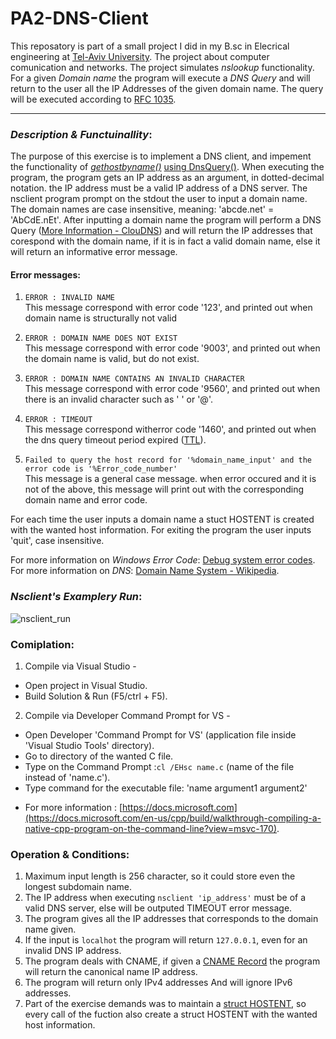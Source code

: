 # PA2-DNS-Client
This reposatory is part of a small project I did in my B.sc in Elecrical engineering at [Tel-Aviv University](https://www.tau.ac.il). The project about computer comunication and networks. The project simulates *nslookup* functionality. For a given *Domain name* the program will execute a *DNS Query* and will return to the user all the IP Addresses of the given domain name. The query will be executed according to [RFC 1035](https://www.ietf.org/rfc/rfc1035.txt).

---------------------------------------------------------------------------------------

### *Description & Functuinallity*:

The purpose of this exercise is to implement a DNS client, and impement the functionality of [*gethostbyname()*](https://docs.microsoft.com/en-us/windows/win32/api/winsock/nf-winsock-gethostbyname) [using DnsQuery()](https://docs.microsoft.com/en-us/windows/win32/api/windns/nf-windns-dnsquery_a).
When executing the program, the program gets an IP address as an argument, in dotted-decimal notation. the IP address must be a valid IP address of a DNS server.
The nsclient program prompt on the stdout the user to input a domain name. 
The domain names are case insensitive, meaning: 'abcde.net' = 'AbCdE.nEt'.
After inputting a domain name the program will perform a DNS Query ([More Information - ClouDNS](https://www.cloudns.net/wiki/article/254/)) and will return the IP addresses that corespond with the domain name, if it is in fact a valid domain name, else it will return an informative error message.
#### Error messages:
1. `ERROR : INVALID NAME`  
This message correspond with error code '123', and printed out when domain name is structurally not valid

2. `ERROR : DOMAIN NAME DOES NOT EXIST`  
This message correspond with error code '9003', and printed out when the domain name is valid, but do not exist.

3. `ERROR : DOMAIN NAME CONTAINS AN INVALID CHARACTER`  
This message correspond with error code '9560', and printed out when there is an invalid character such as ' ' or '@'.

4. `ERROR : TIMEOUT`  
This message correspond witherror code '1460', and printed out when the dns query timeout period expired ([TTL](https://en.wikipedia.org/wiki/Time_to_live)).

5. `Failed to query the host record for '%domain_name_input' and the error code is '%Error_code_number'`  
This message is a general case message. when error occured and it is not of the above, this message will print out with the corresponding domain name and error code.

For each time the user inputs a domain name a stuct HOSTENT is created with the wanted host information.
For exiting the program the user inputs 'quit', case insensitive.

For more information on *Windows Error Code*: [Debug system error codes](https://docs.microsoft.com/en-us/windows/win32/debug/system-error-codes).  
For more information on *DNS*: [Domain Name System - Wikipedia](https://en.wikipedia.org/wiki/Domain_Name_System).  


### *Nsclient's Examplery Run*:
![nsclient_run](https://user-images.githubusercontent.com/34989887/170880017-11172fe8-1a07-4b46-af54-91189d3a4ce2.png)


### **Comiplation**:
1. Compile via Visual Studio -
- Open project in Visual Studio.
- Build Solution & Run (F5/ctrl + F5).
2. Compile via Developer Command Prompt for VS -
- Open Developer 'Command Prompt for VS' (application file inside 'Visual Studio Tools' directory).
- Go to directory of the wanted C file.
- Type on the Command Prompt :`cl /EHsc name.c` (name of the file instead of 'name.c').
- Type command for the executable file: 'name argument1 argument2'
* For more information : [https://docs.microsoft.com](https://docs.microsoft.com/en-us/cpp/build/walkthrough-compiling-a-native-cpp-program-on-the-command-line?view=msvc-170).


### **Operation & Conditions**:
1. Maximum input length is 256 character, so it could store even the longest subdomain name.
2. The IP address when executing `nsclient 'ip_address'` must be of a valid DNS server, else will be outputed TIMEOUT error message.
3. The program gives all the IP addresses that corresponds to the domain name given.
4. If the input is `localhot` the program will return `127.0.0.1`, even for an invalid DNS IP address.
5. The program deals with CNAME, if given a [CNAME Record](https://en.wikipedia.org/wiki/CNAME_record) the program will return the canonical name IP address.
6. The program will return only IPv4 addresses And will ignore IPv6 addresses.
7. Part of the exercise demands was to maintain a [struct HOSTENT](https://docs.microsoft.com/en-us/windows/win32/api/winsock2/ns-winsock2-hostent), so every call of the fuction also create a struct HOSTENT with the wanted host information.
